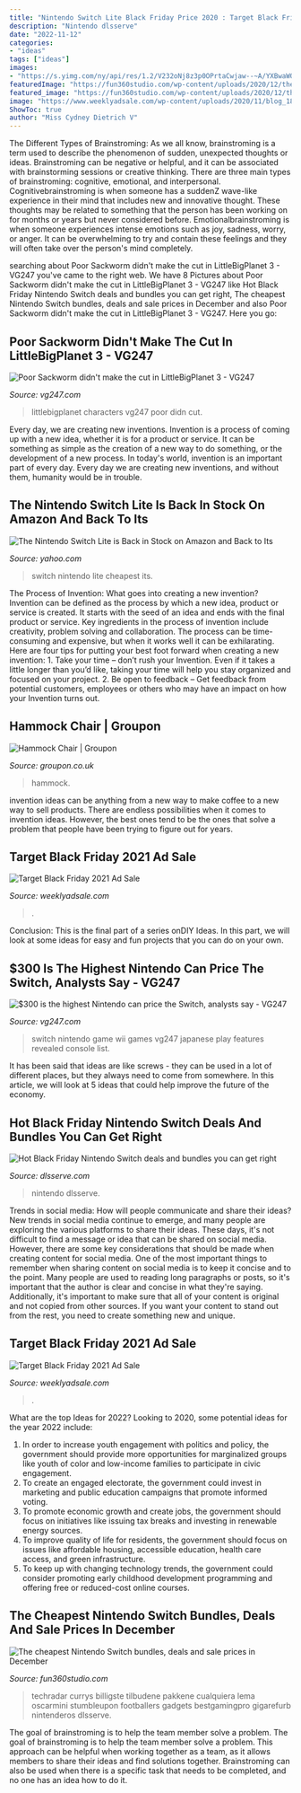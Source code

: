 ```yaml
---
title: "Nintendo Switch Lite Black Friday Price 2020 : Target Black Friday 2021 Ad Sale"
description: "Nintendo dlsserve"
date: "2022-11-12"
categories:
- "ideas"
tags: ["ideas"]
images:
- "https://s.yimg.com/ny/api/res/1.2/V232oNj8z3p0OPrtaCwjaw--~A/YXBwaWQ9aGlnaGxhbmRlcjtzbT0xO3c9ODAw/https://media.zenfs.com/en-US/rollingstone.com/05a4bb7708f43338be6903bf6034d0cd"
featuredImage: "https://fun360studio.com/wp-content/uploads/2020/12/the-cheapest-nintendo-switch-bundles-deals-and-sale-prices-in-december-2020-cheap-nintendo-switch-deals-prices-sales-bundles-1024x576.jpg"
featured_image: "https://fun360studio.com/wp-content/uploads/2020/12/the-cheapest-nintendo-switch-bundles-deals-and-sale-prices-in-december-2020-cheap-nintendo-switch-deals-prices-sales-bundles-1024x576.jpg"
image: "https://www.weeklyadsale.com/wp-content/uploads/2020/11/blog_18-2.jpg"
ShowToc: true
author: "Miss Cydney Dietrich V"
---
```



The Different Types of Brainstroming:
As we all know, brainstroming is a term used to describe the phenomenon of sudden, unexpected thoughts or ideas. Brainstroming can be negative or helpful, and it can be associated with brainstorming sessions or creative thinking. There are three main types of brainstroming: cognitive, emotional, and interpersonal. 
Cognitivebrainstroming is when someone has a suddenZ wave-like experience in their mind that includes new and innovative thought. These thoughts may be related to something that the person has been working on for months or years but never considered before. Emotionalbrainstroming is when someone experiences intense emotions such as joy, sadness, worry, or anger. It can be overwhelming to try and contain these feelings and they will often take over the person's mind completely.

	

		
searching about Poor Sackworm didn&#039;t make the cut in LittleBigPlanet 3 - VG247 you've came to the right web. We have 8 Pictures about Poor Sackworm didn&#039;t make the cut in LittleBigPlanet 3 - VG247 like Hot Black Friday Nintendo Switch deals and bundles you can get right, The cheapest Nintendo Switch bundles, deals and sale prices in December and also Poor Sackworm didn&#039;t make the cut in LittleBigPlanet 3 - VG247. Here you go:
		
    
## Poor Sackworm Didn&#039;t Make The Cut In LittleBigPlanet 3 - VG247

<img loading=lazy src="https://assets.vg247.com/current/2014/06/littlebigplanet_3_characters-2.jpg" onerror="this.onerror=null;this.src='https://tse3.mm.bing.net/th?id=OIP.EERU1eqqW59s_iznm9JWCwHaEK&amp;pid=15.1';" alt="Poor Sackworm didn&#039;t make the cut in LittleBigPlanet 3 - VG247">

_Source: vg247.com_

>littlebigplanet characters vg247 poor didn cut. 

	

Every day, we are creating new inventions.
Invention is a process of coming up with a new idea, whether it is for a product or service. It can be something as simple as the creation of a new way to do something, or the development of a new process. In today's world, invention is an important part of every day. Every day we are creating new inventions, and without them, humanity would be in trouble.

    
## The Nintendo Switch Lite Is Back In Stock On Amazon And Back To Its

<img loading=lazy src="https://s.yimg.com/ny/api/res/1.2/V232oNj8z3p0OPrtaCwjaw--~A/YXBwaWQ9aGlnaGxhbmRlcjtzbT0xO3c9ODAw/https://media.zenfs.com/en-US/rollingstone.com/05a4bb7708f43338be6903bf6034d0cd" onerror="this.onerror=null;this.src='https://tse2.mm.bing.net/th?id=OIP.OJPfxG4XN2BNoUKknnSbdgHaE7&amp;pid=15.1';" alt="The Nintendo Switch Lite is Back in Stock on Amazon and Back to Its">

_Source: yahoo.com_

>switch nintendo lite cheapest its. 

	

The Process of Invention: What goes into creating a new invention?
Invention can be defined as the process by which a new idea, product or service is created. It starts with the seed of an idea and ends with the final product or service. Key ingredients in the process of invention include creativity, problem solving and collaboration. The process can be time-consuming and expensive, but when it works well it can be exhilarating. Here are four tips for putting your best foot forward when creating a new invention: 1. Take your time – don’t rush your Invention. Even if it takes a little longer than you’d like, taking your time will help you stay organized and focused on your project. 2. Be open to feedback – Get feedback from potential customers, employees or others who may have an impact on how your Invention turns out. 
    
## Hammock Chair | Groupon

<img loading=lazy src="https://img.grouponcdn.com/deal/4ZBhUo5EQgpxNrrXnfnqwvyKnviA/4Z-1000x600/v1/c870x524.jpg" onerror="this.onerror=null;this.src='https://tse3.mm.bing.net/th?id=OIP.hANSlDdLeMIR_nfNwWdtsQHaEd&amp;pid=15.1';" alt="Hammock Chair | Groupon">

_Source: groupon.co.uk_

>hammock. 

	

invention ideas can be anything from a new way to make coffee to a new way to sell products. There are endless possibilities when it comes to invention ideas. However, the best ones tend to be the ones that solve a problem that people have been trying to figure out for years.

    
## Target Black Friday 2021 Ad Sale

<img loading=lazy src="https://www.weeklyadsale.com/wp-content/uploads/2020/11/blog_55-1.jpg" onerror="this.onerror=null;this.src='https://tse2.mm.bing.net/th?id=OIP.wzEF2Lsbi9YAXlA2lZVYrgHaFy&amp;pid=15.1';" alt="Target Black Friday 2021 Ad Sale">

_Source: weeklyadsale.com_

>. 

	

Conclusion:
This is the final part of a series onDIY Ideas. In this part, we will look at some ideas for easy and fun projects that you can do on your own.

    
## $300 Is The Highest Nintendo Can Price The Switch, Analysts Say - VG247

<img loading=lazy src="https://assets.vg247.com/current/2016/10/nintendo_switch-1.jpg" onerror="this.onerror=null;this.src='https://tse3.mm.bing.net/th?id=OIP.bJ7SvmNIuWvQ4Fxy-F6d5gHaEK&amp;pid=15.1';" alt="$300 is the highest Nintendo can price the Switch, analysts say - VG247">

_Source: vg247.com_

>switch nintendo game wii games vg247 japanese play features revealed console list. 

	

It has been said that ideas are like screws - they can be used in a lot of different places, but they always need to come from somewhere. In this article, we will look at 5 ideas that could help improve the future of the economy.

    
## Hot Black Friday Nintendo Switch Deals And Bundles You Can Get Right

<img loading=lazy src="https://dlsserve.com/wp-content/uploads/2020/11/hot-black-friday-nintendo-switch-deals-and-bundles-you-can-get-right-now-black-friday-nintendo-switch-deals.png" onerror="this.onerror=null;this.src='https://tse1.mm.bing.net/th?id=OIP.84lcuNuMh_ku775eCMvZJQHaEK&amp;pid=15.1';" alt="Hot Black Friday Nintendo Switch deals and bundles you can get right">

_Source: dlsserve.com_

>nintendo dlsserve. 

	

Trends in social media: How will people communicate and share their ideas?
New trends in social media continue to emerge, and many people are exploring the various platforms to share their ideas. These days, it's not difficult to find a message or idea that can be shared on social media. However, there are some key considerations that should be made when creating content for social media. 
One of the most important things to remember when sharing content on social media is to keep it concise and to the point. Many people are used to reading long paragraphs or posts, so it's important that the author is clear and concise in what they're saying. Additionally, it's important to make sure that all of your content is original and not copied from other sources. If you want your content to stand out from the rest, you need to create something new and unique.

    
## Target Black Friday 2021 Ad Sale

<img loading=lazy src="https://www.weeklyadsale.com/wp-content/uploads/2020/11/blog_18-2.jpg" onerror="this.onerror=null;this.src='https://tse3.mm.bing.net/th?id=OIP.4FzM34wK4Dh8mOo9cmd-2QHaIl&amp;pid=15.1';" alt="Target Black Friday 2021 Ad Sale">

_Source: weeklyadsale.com_

>. 

	

What are the top Ideas for 2022?
Looking to 2020, some potential ideas for the year 2022 include: 
1) In order to increase youth engagement with politics and policy, the government should provide more opportunities for marginalized groups like youth of color and low-income families to participate in civic engagement. 
2) To create an engaged electorate, the government could invest in marketing and public education campaigns that promote informed voting. 
3) To promote economic growth and create jobs, the government should focus on initiatives like issuing tax breaks and investing in renewable energy sources. 
4) To improve quality of life for residents, the government should focus on issues like affordable housing, accessible education, health care access, and green infrastructure. 
5) To keep up with changing technology trends, the government could consider promoting early childhood development programming and offering free or reduced-cost online courses.

    
## The Cheapest Nintendo Switch Bundles, Deals And Sale Prices In December

<img loading=lazy src="https://fun360studio.com/wp-content/uploads/2020/12/the-cheapest-nintendo-switch-bundles-deals-and-sale-prices-in-december-2020-cheap-nintendo-switch-deals-prices-sales-bundles-1024x576.jpg" onerror="this.onerror=null;this.src='https://tse2.mm.bing.net/th?id=OIP.GrlYdnoaX6JWCmzvedCdBwHaEK&amp;pid=15.1';" alt="The cheapest Nintendo Switch bundles, deals and sale prices in December">

_Source: fun360studio.com_

>techradar currys billigste tilbudene pakkene cualquiera lema oscarmini stumbleupon footballers gadgets bestgamingpro gigarefurb nintenderos dlsserve. 

	

The goal of brainstroming is to help the team member solve a problem.
The goal of brainstroming is to help the team member solve a problem. This approach can be helpful when working together as a team, as it allows members to share their ideas and find solutions together. Brainstroming can also be used when there is a specific task that needs to be completed, and no one has an idea how to do it.

